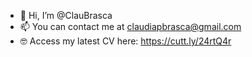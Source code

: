 - 👋 Hi, I’m @ClauBrasca
- 📫 You can contact me at claudiapbrasca@gmail.com
- 🤓 Access my latest CV here: https://cutt.ly/24rtQ4r

<!---
ClauBrasca/ClauBrasca is a ✨ special ✨ repository because its `README.md` (this file) appears on your GitHub profile.
You can click the Preview link to take a look at your changes.
--->
